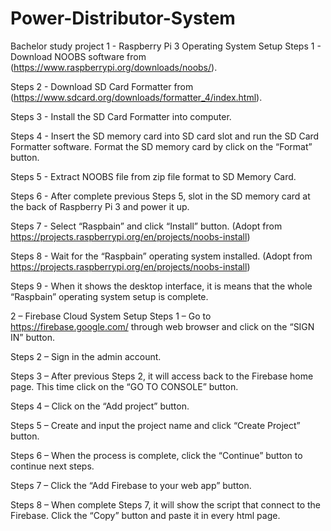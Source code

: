# Power-Distributor-System
Bachelor study project
1 - Raspberry Pi 3 Operating System Setup
Steps 1 - Download NOOBS software from (https://www.raspberrypi.org/downloads/noobs/).

Steps 2 - Download SD Card Formatter from (https://www.sdcard.org/downloads/formatter_4/index.html).

Steps 3 - Install the SD Card Formatter into computer.

Steps 4 - Insert the SD memory card into SD card slot and run the SD Card Formatter software. Format the SD memory card by click on the “Format” button.

Steps 5 - Extract NOOBS file from zip file format to SD Memory Card.

Steps 6 - After complete previous Steps 5, slot in the SD memory card at the back of Raspberry Pi 3 and power it up. 

Steps 7 - Select “Raspbain” and click “Install” button. (Adopt from https://projects.raspberrypi.org/en/projects/noobs-install)

Steps 8 - Wait for the “Raspbain” operating system installed. (Adopt from https://projects.raspberrypi.org/en/projects/noobs-install)

Steps 9 - When it shows the desktop interface, it is means that the whole “Raspbain” operating system setup is complete.



2 – Firebase Cloud System Setup
Steps 1 – Go to https://firebase.google.com/ through web browser and click on the “SIGN IN” button.

Steps 2 – Sign in the admin account.

Steps 3 – After previous Steps 2, it will access back to the Firebase home page. This time click on the “GO TO CONSOLE” button.

Steps 4 – Click on the “Add project” button.

Steps 5 – Create and input the project name and click “Create Project” button.

Steps 6 – When the process is complete, click the “Continue” button to continue next steps.

Steps 7 – Click the “Add Firebase to your web app” button.

Steps 8 – When complete Steps 7, it will show the script that connect to the Firebase. Click the “Copy” button and paste it in every html page.
